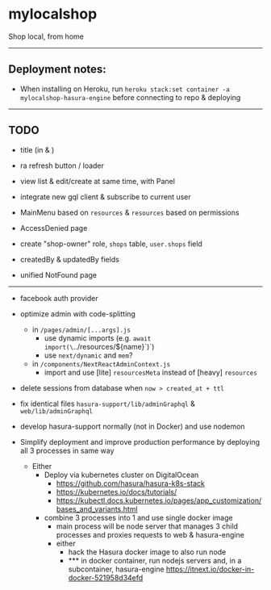 # mylocalshop

Shop local, from home

---

## Deployment notes:

- When installing on Heroku, run `heroku stack:set container -a mylocalshop-hasura-engine` before connecting to repo & deploying

---

## TODO

- title (in <AppBar> & <head>)
- ra refresh button / loader
- view list & edit/create at same time, with Panel

- integrate new gql client & subscribe to current user
- MainMenu based on `resources` &  `resources` based on permissions
- AccessDenied page

- create "shop-owner" role, `shops` table, `user.shops` field

- createdBy & updatedBy fields
- unified NotFound page
---

- facebook auth provider
- optimize admin with code-splitting
    - in `/pages/admin/[...args].js`
        - use dynamic imports (e.g. `await import(\`../resources/${name}\`)`)
        - use `next/dynamic` and `mem`?
    - in `/components/NextReactAdminContext.js`
        - import and use [lite] `resourcesMeta` instead of [heavy] `resources`
- delete sessions from database when `now > created_at + ttl`
- fix identical files `hasura-support/lib/adminGraphql` & `web/lib/adminGraphql`
- develop hasura-support normally (not in Docker) and use nodemon

- Simplify deployment and improve production performance by deploying all 3 processes in same way
  - Either
    - Deploy via kubernetes cluster on DigitalOcean
      - https://github.com/hasura/hasura-k8s-stack
      - https://kubernetes.io/docs/tutorials/
      - https://kubectl.docs.kubernetes.io/pages/app_customization/bases_and_variants.html
    - combine 3 processes into 1 and use single docker image
      - main process will be node server that manages 3 child processes and proxies requests to web & hasura-engine
      - either
        - hack the Hasura docker image to also run node
        - *** in docker container, run nodejs servers and, in a subcontainer, hasura-engine https://itnext.io/docker-in-docker-521958d34efd
